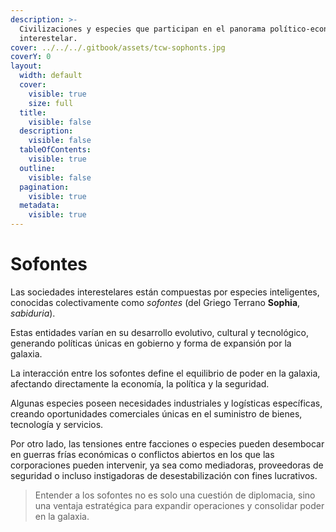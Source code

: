 ```yaml
---
description: >-
  Civilizaciones y especies que participan en el panorama político-económico
  interestelar.
cover: ../../../.gitbook/assets/tcw-sophonts.jpg
coverY: 0
layout:
  width: default
  cover:
    visible: true
    size: full
  title:
    visible: false
  description:
    visible: false
  tableOfContents:
    visible: true
  outline:
    visible: false
  pagination:
    visible: true
  metadata:
    visible: true
---
```


# Sofontes

Las sociedades interestelares están compuestas por especies inteligentes, conocidas colectivamente como _sofontes_ (del Griego Terrano **Sophia**, _sabiduria_).

Estas entidades varían en su desarrollo evolutivo, cultural y tecnológico, generando políticas únicas en gobierno y forma de expansión por la galaxia.

La interacción entre los sofontes define el equilibrio de poder en la galaxia, afectando directamente la economía, la política y la seguridad.

Algunas especies poseen necesidades industriales y logísticas específicas, creando oportunidades comerciales únicas en el suministro de bienes, tecnología y servicios.

Por otro lado, las tensiones entre facciones o especies pueden desembocar en guerras frías económicas o conflictos abiertos en los que las corporaciones pueden intervenir, ya sea como mediadoras, proveedoras de seguridad o incluso instigadoras de desestabilización con fines lucrativos.

> Entender a los sofontes no es solo una cuestión de diplomacia, sino una ventaja estratégica para expandir operaciones y consolidar poder en la galaxia.
